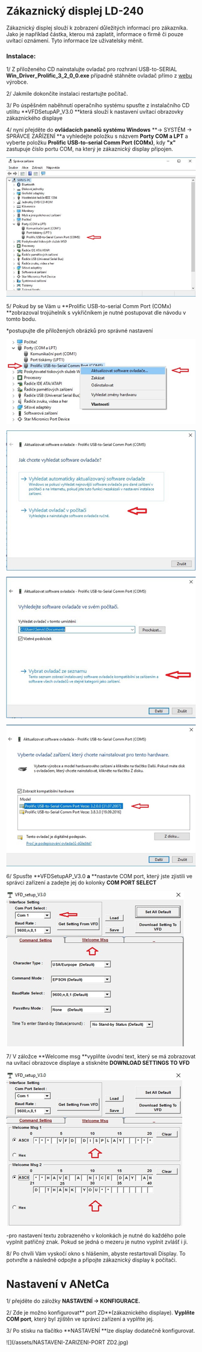 # Zákaznický displej LD-240

Zákaznický displej slouží k zobrazení důležitých informací pro zákazníka. Jako je například částka, kterou má zaplatit, informace o firmě či pouze uvítací oznámení. Tyto informace lze uživatelsky měnit.

### Instalace:

1/ Z přiloženého CD nainstalujte ovladač pro rozhraní USB-to-SERIAL **Win\_Driver\_Prolific\_3\_2\_0\_0.exe** případně stáhněte ovladač přímo z [webu ](http://www.axis-distribution.cz/obchod/action/productdetail/oc/3472304/product/displej-elio-ld-240-usb-cerny.xhtml)výrobce.

2/ Jakmile dokončíte instalaci restartujte počítač.

3/ Po úspěšném naběhnutí operačního systému spusťte z instalačního CD utilitu **VFDSetupAP\_V3.0 **která slouží k nastavení uvítací obrazovky zákaznického displaye

4/ nyní přejděte do **ovládacích panelů** **systému Windows** **-&gt; SYSTÉM -&gt; SPRÁVCE ZAŘÍZENÍ **a vyhledejte položku s názvem **Porty COM a LPT** a vyberte položku **Prolific USB-to-serial Comm Port \(COMx\)**, kdy **"x"** zastupuje číslo portu COM, na který je zákaznický display připojen.

![](/assets/ZD-spravce-zarizeni.JPG)

5/ Pokud by se Vám u **Prolific USB-to-serial Comm Port \(COMx\) **zobrazoval trojúhelník s vykřičníkem je nutné postupovat dle návodu v tomto bodu.

\*postupujte dle přiložených obrázků pro správné nastavení

![](/assets/ZD-aktualizace-ovladace.jpg)

![](/assets/ZD-aktualizace-ovladace-2.jpg)

![](/assets/ZD-aktualizace-ovladace-3.JPG)

![](/assets/ZD-aktualizace-ovladace-4.jpg)

6/ Spusťte **VFDSetupAP\_V3.0 **a** **nastavte COM port, který jste zjistili ve správci zařízení a zadejte jej do kolonky **COM PORT SELECT**

![](/assets/ZD-program-1.jpg)

7/ V záložce **Welcome msg **vyplňte úvodní text, který se má zobrazovat na uvítací obrazovce displaye a stiskněte **DOWNLOAD SETTINGS TO VFD**

![](/assets/ZD-program-2.jpg)

-pro nastavení textu zobrazeného v kolonkách je nutné do každého pole vyplnit patřičný znak. Pokud se jedná o mezeru je nutno vyplnit zvlášť i ji.

8/ Po chvíli Vám vyskočí okno s hlášením, abyste restartovali Display. To potvrďte a následně odpojte a připojte zákaznický display k počítači.

# Nastavení v ANetCa

1/ přejděte do záložky **NASTAVENÍ -&gt; KONFIGURACE.**

2/ Zde je možno konfigurovat** port ZD**\(zákaznického displaye\). **Vyplňte COM port**, který byl zjištěn ve správci zařízení a vyplňte jej.

3/ Po stisku na tlačítko **NASTAVENÍ **lze display dodatečně konfigurovat.

![](/assets/NASTAVENI-ZARIZENI-PORT ZD2.jpg)

